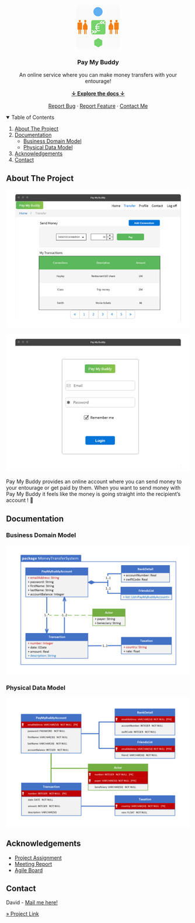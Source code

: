 <!-- PROJECT LOGO -->
<br />
<p align="center">
    <img src="img/logo.png" alt="Logo" width="120" height="120">

<h3 align="center">Pay My Buddy</h3>

  <p align="center">
    An online service where you can make money transfers with your entourage!
    <br />
    <br />
    <a href="#summary"><strong>↓ Explore the docs ↓</strong></a>
    <br />
    <br />
    <a href="https://github.com/d2680807/openclassrooms_6th-project_money-transfer-system/issues">Report Bug</a>
    ·
    <a href="https://github.com/d2680807/openclassrooms_6th-project_money-transfer-system/issues">Report Feature</a>
    ·
    <a href="mailto:rocambin@gmail.com">Contact Me</a>
  </p>
</p>



<!-- TABLE OF CONTENTS -->
<details open="open">
<summary id="summary">Table of Contents</summary>
  <ol>
    <li><a href="#about-the-project">About The Project</a></li>
    <li>
      <a href="#documentation">Documentation</a>
      <ul>
        <li><a href="#documentation">Business Domain Model</a></li>
        <li><a href="#documentation">Physical Data Model</a></li>
      </ul>
    </li>
    <li><a href="#acknowledgements">Acknowledgements</a></li>
    <li><a href="#contact">Contact</a></li>
  </ol>
</details>



<!-- ABOUT THE PROJECT -->

## About The Project

<p id="about-the-project"></p>

[![Maquette 001][model-001]](#)

[![Maquette 002][model-002]](#)

Pay My Buddy provides an online account where you can send money to your entourage or get paid by them. When you want to
send money with Pay My Buddy it feels like the money is going straight into the recipient’s account ! 🎉

<!-- DOCUMENTATION -->

## Documentation

<p id="documentation"></p>

### Business Domain Model

[![Business Domain Model][doc-001]](#)

### Physical Data Model

[![Physical Data Model][doc-002]](#)

<!-- ACKNOWLEDGEMENTS -->

## Acknowledgements

<p id="acknowledgements"></p>

* [Project Assignment](https://openclassrooms.com/fr/paths/191/projects/740/assignment)
* [Meeting Report](https://s3-eu-west-1.amazonaws.com/course.oc-static.com/projects/DAJava_P6/Compte+rendu+de+re%CC%81union.pdf)
* [Agile Board](https://trello.com/b/kaACWvrf/appli-de-transfert-dargent)

<!-- CONTACT -->

## Contact

<p id="contact"></p>

David - [Mail me here!](mailto:rocambin@gmail.com)

[» Project Link](https://github.com/d2680807/openclassrooms_6th-project_money-transfer-system)

<!-- MARKDOWN LINKS & IMAGES -->
<!-- https://www.markdownguide.org/basic-syntax/#reference-style-links -->

[model-001]: img/maquette_001.png

[model-002]: img/maquette_002.png

[doc-001]: img/model-du-domaine-fonctionnel.png

[doc-002]: img/modele-physique-de-donnees.png

